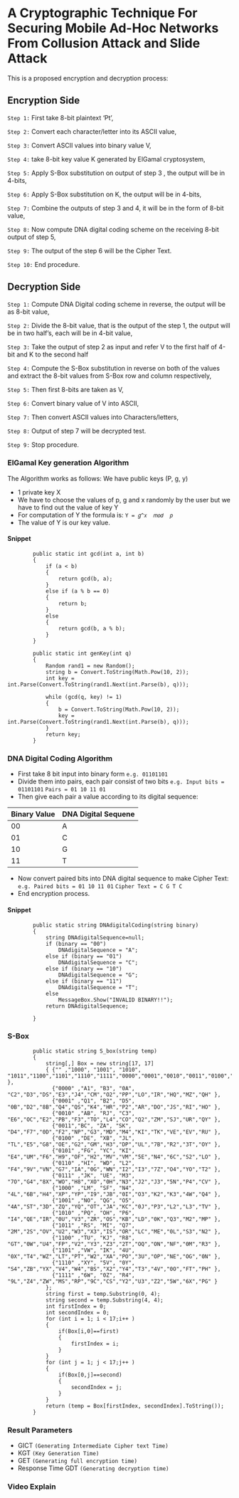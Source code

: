 # A Cryptographic Technique For Securing Mobile Ad-Hoc Networks From Collusion Attack and Slide Attack
This is a proposed encryption and decryption process:
## Encryption Side
`Step 1:` First take 8-bit plaintext ‘Pt’,

`Step 2:` Convert each character/letter into its ASCII value,

`Step 3:` Convert ASCII values into binary value V,

`Step 4:` take 8-bit key value K generated by ElGamal cryptosystem,

`Step 5:` Apply S-Box substitution on output of step 3 , the output will be in 4-bits,

`Step 6:` Apply S-Box substitution on K, the output will be in 4-bits,

`Step 7:` Combine the outputs of step 3 and 4, it will be in the form of 8-bit value,

`Step 8:` Now compute DNA digital coding scheme on the receiving 8-bit output of step 5,

`Step 9:` The output of the step 6 will be the Cipher Text.

`Step 10:` End procedure.


## Decryption Side
`Step 1:` Compute DNA Digital coding scheme in reverse, the output will be as 8-bit value,

`Step 2:` Divide the 8-bit value, that is the output of the step 1, the output will be in two half’s, each will be in 4-bit value,

`Step 3:` Take the output of step 2 as input and refer V to the first half of 4-bit and K to the second half

`Step 4:` Compute the S-Box substitution in reverse on both of the values and extract the 8-bit values from  S-Box row and column respectively,

`Step 5:` Then first 8-bits are taken as V,

`Step 6:` Convert binary value of V into ASCII,

`Step 7:` Then convert ASCII values into Characters/letters,

`Step 8:` Output of step 7 will be decrypted test.

`Step 9:` Stop procedure.

###  ElGamal Key generation Algorithm
The Algorithm works as follows:
We have public keys (P, g, y)
- 1 private key X 
- We have to choose the values of p, g and x randomly by the user but we have to find out the value of key Y
- For computation of Y the formula is:
```Y = 𝑔^𝑥  𝑚𝑜𝑑  𝑝```
- The value of Y is our key value.

#### Snippet
```
        public static int gcd(int a, int b)
        {
            if (a < b)
            {
                return gcd(b, a);
            }
            else if (a % b == 0)
            {
                return b;
            }
            else
            {
                return gcd(b, a % b);
            }
        }

        public static int genKey(int q)
        {
            Random rand1 = new Random();
            string b = Convert.ToString(Math.Pow(10, 2));
            int key = int.Parse(Convert.ToString(rand1.Next(int.Parse(b), q)));

            while (gcd(q, key) != 1)
            {
                b = Convert.ToString(Math.Pow(10, 2));
                key = int.Parse(Convert.ToString(rand1.Next(int.Parse(b), q)));
            }
            return key;
        }

```

### DNA Digital Coding Algorithm

- First take 8 bit input into binary form ```e.g. 01101101```
- Divide them into pairs, each pair consist of two bits
 ```e.g. Input bits = 01101101```
 ```Pairs = 01 10 11 01```
- Then give each pair a value according to its digital sequence:

| Binary Value  | DNA Digital Sequene |
| ------------- | ------------- |
| 00  | A  |
| 01  | C  |
| 10  | G  |
| 11  | T  |

- Now convert paired bits into DNA digital sequence to make Cipher Text:
 ```e.g. Paired bits = 01 10 11 01```
 ```Cipher Text = C G T C``` 
- End encryption process.

#### Snippet
```
        public static string DNAdigitalCoding(string binary)
        {
            string DNAdigitalSequence=null;
            if (binary == "00")
                DNAdigitalSequence = "A";
            else if (binary == "01")
                DNAdigitalSequence = "C";
            else if (binary == "10")
                DNAdigitalSequence = "G";
            else if (binary == "11")
                DNAdigitalSequence = "T";
            else
                MessageBox.Show("INVALID BINARY!!");
            return DNAdigitalSequence;

        }
```



### S-Box
```
        public static string S_box(string temp)
        {
            string[,] Box = new string[17, 17] 
            { {"" ,"1000", "1001", "1010", "1011","1100","1101","1110","1111","0000","0001","0010","0011","0100","0101","0110","0111" },
              {"0000" ,"A1", "B3", "0A", "C2","D3","DS","E3","J4","CM","O2","PP","LO","IR","HQ","MZ","QH" },
              {"0001" ,"Q1", "B2", "D5", "0B","D2","8B","Q4","QS","K4","HR","P2","AR","DO","JS","RI","HO" },
              {"0010" ,"AB", "RJ", "C3", "E6","OC","E2","PB","F3","TO","L4","CO","Q2","ZM","SJ","UR","QY" },
              {"0011","BC", "ZA", "SK", "D4","F7","0D","F2","NP","G3","MD","M4","KI","TK","VE","EV","RU" },
              {"0100" ,"DE", "XB", "JL", "TL","E5","G8","OE","G2","GM","H3","DP","UL","7B","R2","3T","OY" },
              {"0101" ,"FG", "YC", "KI", "E4","UM","F6","H9","OF","H2","MV","VM","5E","N4","6C","S2","LO" },
              {"0110" ,"HI", "WD", "L2", "F4","9V","VN","G7","IA","0G","WN","I2","I3","7Z","O4","YO","T2" },
              {"0111" ,"JK", "UE", "M3", "7O","G4","8X","WO","H8","XO","0H","N3","J2","J3","5N","P4","CV" },
              {"1000" ,"LM", "SF", "N4", "4L","6B","H4","XP","YP","I9","JB","0I","O3","K2","K3","4W","Q4" },
              {"1001" ,"NO", "QG", "O5", "4A","ST","3D","ZQ","YQ","OT","JA","KC","0J","P3","L2","L3","TV" },
              {"1010" ,"PQ", "OH", "P6", "I4","QE","IR","0U","V3","ZR","OS","KB","LD","0K","Q3","M2","MP" },
              {"1011" ,"RS", "MI", "Q7", "2M","2S","OV","U2","W3","X3","IS","OR","LC","ME","0L","S3","N2" },
              {"1100" ,"TU", "KJ", "R8", "GT","0W","U4","FP","V2","Y3","Z3","2T","OQ","ON","NF","0M","R3" },
              {"1101" ,"VW", "IK", "4U", "0X","T4","WZ","LT","PT","W2","XA","PO","3U","OP","NE","OG","0N" },
              {"1110" ,"XY", "5V", "0Y", "S4","ZB","YX","V4","W4","BS","X2","Y4","T3","4V","0O","FT","PH" },
              {"1111" ,"6W", "0Z", "R4", "9L","Z4","ZW","MS","RP","9C","CS","Y2","U3","Z2","5W","6X","PG" }
            };
            string first = temp.Substring(0, 4);
            string second = temp.Substring(4, 4);
            int firstIndex = 0;
            int secondIndex = 0;
            for (int i = 1; i < 17;i++ )
            {
                if(Box[i,0]==first)
                {
                    firstIndex = i;
                }
            }
            for (int j = 1; j < 17;j++ )
            {
                if(Box[0,j]==second)
                {
                    secondIndex = j;
                }
            }
            return (temp = Box[firstIndex, secondIndex].ToString());
        }
```

### Result Parameters
- GICT `(Generating Intermediate Cipher text Time)`
- KGT `(Key Generation Time)`
- GET `(Generating full encryption time)`
- Response Time GDT `(Generating decryption time)`

### Video Explain


